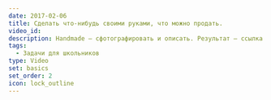 ```yaml
---
date: 2017-02-06
title: Сделать что-нибудь своими руками, что можно продать.
video_id: 
description: Handmade – сфотографировать и описать. Результат – ссылка на объявление на avito/etsy и др.
tags:
  - Задачи для школьников
type: Video
set: basics
set_order: 2
icon: lock_outline
---
```

